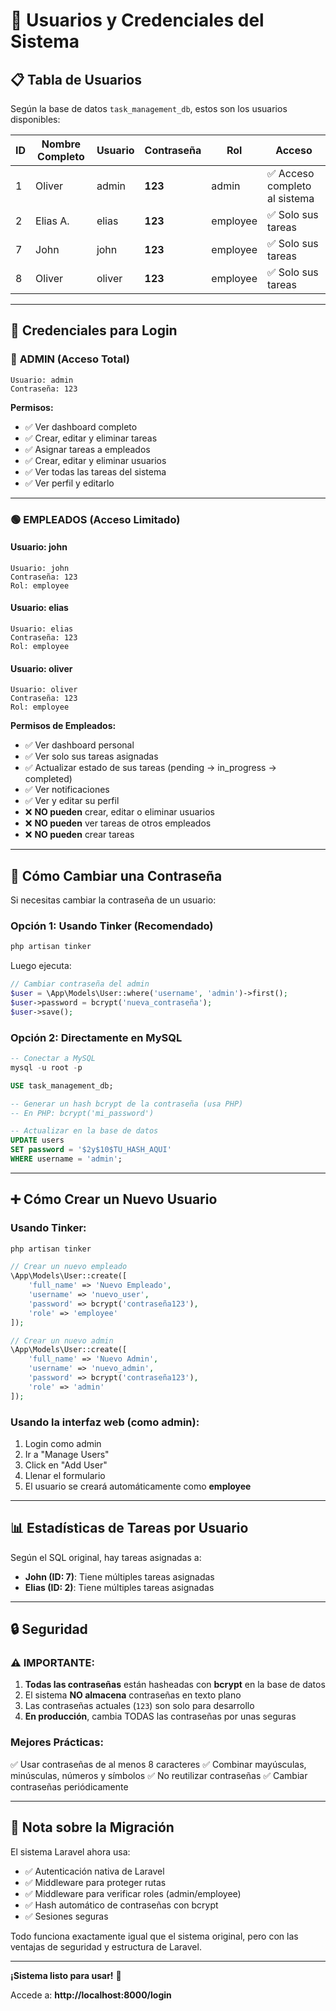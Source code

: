 # 👥 Usuarios y Credenciales del Sistema

## 📋 Tabla de Usuarios

Según la base de datos `task_management_db`, estos son los usuarios disponibles:

| ID | Nombre Completo | Usuario  | Contraseña | Rol      | Acceso                          |
|----|-----------------|----------|------------|----------|---------------------------------|
| 1  | Oliver          | admin    | **123**    | admin    | ✅ Acceso completo al sistema   |
| 2  | Elias A.        | elias    | **123**    | employee | ✅ Solo sus tareas              |
| 7  | John            | john     | **123**    | employee | ✅ Solo sus tareas              |
| 8  | Oliver          | oliver   | **123**    | employee | ✅ Solo sus tareas              |

---

## 🔐 Credenciales para Login

### 🔴 **ADMIN (Acceso Total)**

```
Usuario: admin
Contraseña: 123
```

**Permisos:**
- ✅ Ver dashboard completo
- ✅ Crear, editar y eliminar tareas
- ✅ Asignar tareas a empleados
- ✅ Crear, editar y eliminar usuarios
- ✅ Ver todas las tareas del sistema
- ✅ Ver perfil y editarlo

---

### 🟢 **EMPLEADOS (Acceso Limitado)**

#### Usuario: john
```
Usuario: john
Contraseña: 123
Rol: employee
```

#### Usuario: elias
```
Usuario: elias
Contraseña: 123
Rol: employee
```

#### Usuario: oliver
```
Usuario: oliver
Contraseña: 123
Rol: employee
```

**Permisos de Empleados:**
- ✅ Ver dashboard personal
- ✅ Ver solo sus tareas asignadas
- ✅ Actualizar estado de sus tareas (pending → in_progress → completed)
- ✅ Ver notificaciones
- ✅ Ver y editar su perfil
- ❌ **NO pueden** crear, editar o eliminar usuarios
- ❌ **NO pueden** ver tareas de otros empleados
- ❌ **NO pueden** crear tareas

---

## 🔧 Cómo Cambiar una Contraseña

Si necesitas cambiar la contraseña de un usuario:

### Opción 1: Usando Tinker (Recomendado)

```bash
php artisan tinker
```

Luego ejecuta:

```php
// Cambiar contraseña del admin
$user = \App\Models\User::where('username', 'admin')->first();
$user->password = bcrypt('nueva_contraseña');
$user->save();
```

### Opción 2: Directamente en MySQL

```sql
-- Conectar a MySQL
mysql -u root -p

USE task_management_db;

-- Generar un hash bcrypt de la contraseña (usa PHP)
-- En PHP: bcrypt('mi_password')

-- Actualizar en la base de datos
UPDATE users 
SET password = '$2y$10$TU_HASH_AQUI' 
WHERE username = 'admin';
```

---

## ➕ Cómo Crear un Nuevo Usuario

### Usando Tinker:

```bash
php artisan tinker
```

```php
// Crear un nuevo empleado
\App\Models\User::create([
    'full_name' => 'Nuevo Empleado',
    'username' => 'nuevo_user',
    'password' => bcrypt('contraseña123'),
    'role' => 'employee'
]);

// Crear un nuevo admin
\App\Models\User::create([
    'full_name' => 'Nuevo Admin',
    'username' => 'nuevo_admin',
    'password' => bcrypt('contraseña123'),
    'role' => 'admin'
]);
```

### Usando la interfaz web (como admin):

1. Login como admin
2. Ir a "Manage Users"
3. Click en "Add User"
4. Llenar el formulario
5. El usuario se creará automáticamente como **employee**

---

## 📊 Estadísticas de Tareas por Usuario

Según el SQL original, hay tareas asignadas a:

- **John (ID: 7)**: Tiene múltiples tareas asignadas
- **Elias (ID: 2)**: Tiene múltiples tareas asignadas

---

## 🔒 Seguridad

### ⚠️ IMPORTANTE:

1. **Todas las contraseñas** están hasheadas con **bcrypt** en la base de datos
2. El sistema **NO almacena** contraseñas en texto plano
3. Las contraseñas actuales (`123`) son solo para desarrollo
4. **En producción**, cambia TODAS las contraseñas por unas seguras

### Mejores Prácticas:

✅ Usar contraseñas de al menos 8 caracteres
✅ Combinar mayúsculas, minúsculas, números y símbolos
✅ No reutilizar contraseñas
✅ Cambiar contraseñas periódicamente

---

## 📝 Nota sobre la Migración

El sistema Laravel ahora usa:
- ✅ Autenticación nativa de Laravel
- ✅ Middleware para proteger rutas
- ✅ Middleware para verificar roles (admin/employee)
- ✅ Hash automático de contraseñas con bcrypt
- ✅ Sesiones seguras

Todo funciona exactamente igual que el sistema original, pero con las ventajas de seguridad y estructura de Laravel.

---

**¡Sistema listo para usar!** 🚀

Accede a: **http://localhost:8000/login**



